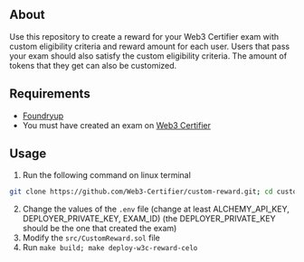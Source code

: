 ## About
Use this repository to create a reward for your Web3 Certifier exam with custom eligibility criteria and reward amount for each user. Users that pass your exam should also satisfy the custom eligibility criteria. The amount of tokens that they get can also be customized.

## Requirements
- [Foundryup](https://book.getfoundry.sh/getting-started/installation)
- You must have created an exam on [Web3 Certifier](https://web3certifier.com)

## Usage
1. Run the following command on linux terminal 
```bash
git clone https://github.com/Web3-Certifier/custom-reward.git; cd custom-reward; cp .env.example .env
```
2. Change the values of the `.env` file (change at least ALCHEMY_API_KEY, DEPLOYER_PRIVATE_KEY, EXAM_ID) (the DEPLOYER_PRIVATE_KEY should be the one that created the exam)
3. Modify the `src/CustomReward.sol` file
4. Run `make build; make deploy-w3c-reward-celo`
